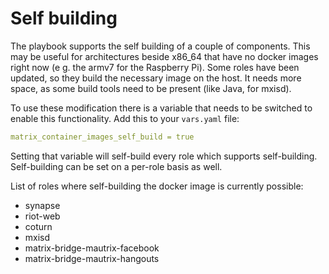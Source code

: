 # Self building

The playbook supports the self building of a couple of components. This may be useful for architectures beside x86_64 that have no docker images right now (e g. the armv7 for the Raspberry Pi). Some roles have been updated, so they build the necessary image on the host. It needs more space, as some build tools need to be present (like Java, for mxisd).

To use these modification there is a variable that needs to be switched to enable this functionality. Add this to your `vars.yaml` file:
```yaml
matrix_container_images_self_build = true
```
Setting that variable will self-build every role which supports self-building. Self-building can be set on a per-role basis as well.

List of roles where self-building the docker image is currently possible:
- synapse
- riot-web
- coturn
- mxisd
- matrix-bridge-mautrix-facebook
- matrix-bridge-mautrix-hangouts
